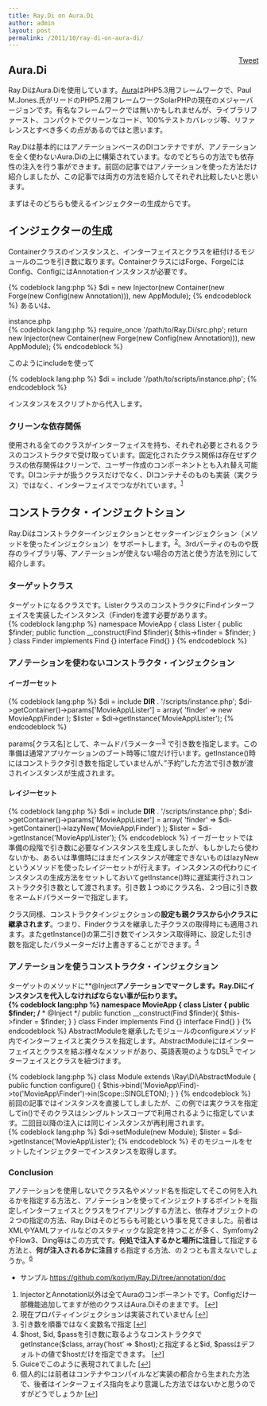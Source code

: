 ```yaml
---
title: Ray.Di on Aura.Di
author: admin
layout: post
permalink: /2011/10/ray-di-on-aura-di/
---
```

<div style="float: right; margin-left: 10px;">
  <a href="https://twitter.com/share" class="twitter-share-button" data-count="vertical" data-url="http://www.bear-project.net/blog/2011/10/ray-di-on-aura-di/">Tweet</a>
</div>

## Aura.Di

Ray.DiはAura.Diを使用しています。[Aura][1]はPHP5.3用フレームワークで、Paul M.Jones.氏がリードのPHP5.2用フレームワークSolarPHPの現在のメジャーバージョンです。有名なフレームワークでは無いかもしれませんが、ライブラリファースト、コンパクトでクリーンなコード、100%テストカバレッジ等、リファレンスとすべき多くの点があるのではと思います。

Ray.Diは基本的にはアノテーションベースのDIコンテナですが、アノテーションを全く使わないAura.Diの上に構築されています。なのでどちらの方法でも依存性の注入を行う事ができます。前回の記事ではアノテーションを使った方法だけ紹介しましたが、この記事では両方の方法を紹介してそれぞれ比較したいと思います。

まずはそのどちらも使えるインジェクターの生成からです。

## インジェクターの生成

Containerクラスのインスタンスと、インターフェイスとクラスを紐付けるモジュールの二つを引き数に取ります。ContainerクラスにはForge、ForgeにはConfig、ConfigにはAnnotationインスタンスが必要です。

{% codeblock lang:php %}
$di = new Injector(new Container(new Forge(new Config(new Annotation))), new AppModule);
{% endcodeblock %}
あるいは、

instance.php  
{% codeblock lang:php %}
require_once  '/path/to/Ray.Di/src.php';
return new Injector(new Container(new Forge(new Config(new Annotation))), new AppModule);
{% endcodeblock %}

このようにincludeを使って

{% codeblock lang:php %}
$di = include '/path/to/scripts/instance.php';
{% endcodeblock %}

インスタンスをスクリプトから代入します。

### クリーンな依存関係

使用される全てのクラスがインターフェイスを持ち、それぞれ必要とされるクラスのコンストラクタで受け取っています。固定化されたクラス関係は存在せずクラスの依存関係はクリーンで、ユーザー作成のコンポーネントとも入れ替え可能です。DIコンテナが扱うクラスだけでなく、DIコンテナそのものも実装（実クラス）ではなく、インターフェイスでつながれています。<sup><a href="#footnote_0_950" id="identifier_0_950" class="footnote-link footnote-identifier-link" title="InjectorとAnnotation以外は全てAuraのコンポーネントです。Configだけ一部機能追加してますが他のクラスはAura.Diそのままです。">1</a></sup>

## コンストラクタ・インジェクトション

Ray.Diはコンストラクターインジェクションとセッターインジェクション（メソッドを使ったインジェクション）をサポートします。<sup><a href="#footnote_1_950" id="identifier_1_950" class="footnote-link footnote-identifier-link" title="現在プロパティインジェクションは実装されていません">2</a></sup>。3rdパーティのものや既存のライブラリ等、アノテーションが使えない場合の方法と使う方法を別にして紹介します。

### ターゲットクラス

ターゲットになるクラスです。ListerクラスのコンストラクタにFindインターフェイスを実装したインスタンス（Finder)を渡す必要があります。  
{% codeblock lang:php %}
namespace MovieApp {
    class Lister {
        public $finder;
        public function __construct(Find $finder){
            $this->finder = $finder;
        }
    }
    class Finder implements Find {}
    interface Find{}
}
{% endcodeblock %}

### アノテーションを使わないコンストラクタ・インジェクション

#### イーガーセット

{% codeblock lang:php %}
    $di = include __DIR__ . '/scripts/instance.php';
    $di->getContainer()->params['MovieApp\Lister'] = array(
       'finder' => new MovieApp\Finder
    );
    $lister = $di->getInstance('MovieApp\Lister');
{% endcodeblock %}

params[クラス名]として、ネームドパラメーター<sup><a href="#footnote_2_950" id="identifier_2_950" class="footnote-link footnote-identifier-link" title="引き数を順番ではなく変数名で指定">3</a></sup> で引き数を指定します。この準備は通常アプリケーションのブート時等に1度だけ行います。getInstance()時にはコンストラクタ引き数を指定していませんが、&#8221;予約&#8221;した方法で引き数が渡されインスタンスが生成されます。

#### レイジーセット

{% codeblock lang:php %}
    $di = include __DIR__ . '/scripts/instance.php';
    $di->getContainer()->params['MovieApp\Lister'] = array(
        'finder' => $di->getContainer()->lazyNew('MovieApp\Finder')
    );
    $lister = $di->getInstance('MovieApp\Lister');
{% endcodeblock %}
イーガーセットでは準備の段階で引き数に必要なインスタンスを生成しましたが、もしかしたら使わないかも、あるいは準備時にはまだインスタンスが確定できないものはlazyNewというメソッドを使ったレイジーセットが行えます。インスタンスの代わりにインスタンスの生成方法をセットしておいてgetInstance()時に遅延実行されコンストラクタ引き数として渡されます。引き数１つめにクラス名、２つ目に引き数をネームドパラメーターで指定します。

クラス同様、コンストラクタインジェクションの**設定も親クラスから小クラスに継承されます**。つまり、Finderクラスを継承した子クラスの取得時にも適用されます。またgetInstance()の第二引き数でインスタンス取得時に、設定した引き数を指定したパラメーターだけ上書きすることができます。<sup><a href="#footnote_3_950" id="identifier_3_950" class="footnote-link footnote-identifier-link" title="$host, $id, $passを引き数に取るようなコンストラクタでgetInstance($class, array(&lsquo;host&rsquo; => $host);と指定すると$id, $passはデフォルトの値で$hostだけを指定できます。">4</a></sup>

### アノテーションを使うコンストラクタ・インジェクション

ターゲットのメソッドに**@Inject**アノテーションでマークします。Ray.Diにインスタンスを代入しなければならない事が伝わります。  
{% codeblock lang:php %}
namespace MovieApp {
    class Lister {
        public $finder;
        /**
         * @Inject
         */
        public function __construct(Find $finder){
            $this->finder = $finder;
        }
    }
    class Finder implements Find {}
    interface Find{}
}
{% endcodeblock %}
AbstractModuleを継承したモジュールのconfigureメソッド内でインターフェイスと実クラスを指定します。AbstractModuleにはインターフェイスとクラスを結ぶ様々なメソッドがあり、英語表現のようなDSL<sup><a href="#footnote_4_950" id="identifier_4_950" class="footnote-link footnote-identifier-link" title="Guiceでこのように表現されてました">5</a></sup> でインターフェイスとクラスを紐づけます。

{% codeblock lang:php %}
    class Module extends \Ray\Di\AbstractModule
    {
        public function configure()
        {
            $this->bind('MovieApp\Find)->to('MovieApp\Finder')->in(Scope::SINGLETON);
        }
    }
{% endcodeblock %}
前回の記事ではインスタンスを直接してしましたが、この例では実クラスを指定してin()でそのクラスはシングルトンスコープで利用されるように指定しています。二回目以降の注入には同じインスタンスが再利用されます。  
{% codeblock lang:php %}
    $di->setModule(new Module);
    $lister = $di->getInstance('MovieApp\Lister');
{% endcodeblock %}
そのモジュールをセットしたインジェクターでインスタンスを取得します。

### Conclusion

アノテーションを使用しないでクラス名やメソッド名を指定してそこの何を入れるかを指定する方法と、アノテーションを使ってインジェクトするポイントを指定しインターフェイスとクラスをワイアリングする方法と、依存オブジェクトの２つの指定の方法、Ray.Diはそのどちらも可能という事を見てきました。前者はXMLやYAMLファイルなどのスタティックな設定を持つことが多く、Symfomy2やFlow3、Ding等はこの方式です。**何処で注入するかと場所に注目**して指定する方法と、**何が注入されるかに注目**する指定する方法、の２つとも言えないでしょうか。<sup><a href="#footnote_5_950" id="identifier_5_950" class="footnote-link footnote-identifier-link" title="個人的には前者はコンテナやコンパイルなど実装の都合から生まれた方法で、後者はインターフェイス指向をより意識した方法ではないかと思うのですがどうでしょうか">6</a></sup>

* サンプル <https://github.com/koriym/Ray.Di/tree/annotation/doc>

<ol class="footnotes">
  <li id="footnote_0_950" class="footnote">
    InjectorとAnnotation以外は全てAuraのコンポーネントです。Configだけ一部機能追加してますが他のクラスはAura.Diそのままです。 [<a href="#identifier_0_950" class="footnote-link footnote-back-link">&#8617;</a>]
  </li>
  <li id="footnote_1_950" class="footnote">
    現在プロパティインジェクションは実装されていません [<a href="#identifier_1_950" class="footnote-link footnote-back-link">&#8617;</a>]
  </li>
  <li id="footnote_2_950" class="footnote">
    引き数を順番ではなく変数名で指定 [<a href="#identifier_2_950" class="footnote-link footnote-back-link">&#8617;</a>]
  </li>
  <li id="footnote_3_950" class="footnote">
    $host, $id, $passを引き数に取るようなコンストラクタでgetInstance($class, array(&#8216;host&#8217; => $host);と指定すると$id, $passはデフォルトの値で$hostだけを指定できます。 [<a href="#identifier_3_950" class="footnote-link footnote-back-link">&#8617;</a>]
  </li>
  <li id="footnote_4_950" class="footnote">
    Guiceでこのように表現されてました [<a href="#identifier_4_950" class="footnote-link footnote-back-link">&#8617;</a>]
  </li>
  <li id="footnote_5_950" class="footnote">
    個人的には前者はコンテナやコンパイルなど実装の都合から生まれた方法で、後者はインターフェイス指向をより意識した方法ではないかと思うのですがどうでしょうか [<a href="#identifier_5_950" class="footnote-link footnote-back-link">&#8617;</a>]
  </li>
</ol>

 [1]: http://auraphp.github.com/